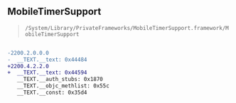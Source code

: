 ## MobileTimerSupport

> `/System/Library/PrivateFrameworks/MobileTimerSupport.framework/MobileTimerSupport`

```diff

-2200.2.0.0.0
-  __TEXT.__text: 0x44484
+2200.4.2.2.0
+  __TEXT.__text: 0x44594
   __TEXT.__auth_stubs: 0x1870
   __TEXT.__objc_methlist: 0x55c
   __TEXT.__const: 0x35d4

```

